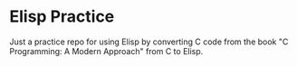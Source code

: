# Elisp Practice

Just a practice repo for using Elisp by converting C code from the book "C Programming: A Modern Approach" from C to Elisp.
